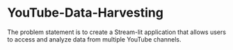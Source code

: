 # YouTube-Data-Harvesting
The problem statement is to create a Stream-lit application that allows users to access and analyze data from multiple YouTube channels. 
